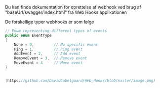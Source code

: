 Du kan finde dokumentation for oprettelse af webhook ved brug af
"baseUrl/swagger/index.html" fra Web Hooks applikationen

De forskellige typer webhooks er som følge

```csharp
// Enum representing different types of events
public enum EventType
{
    None = 0,         // No specific event
    Ping = 1,         // Ping event
    AddEvent = 2,     // Add event
    RemoveEvent = 3,  // Remove event
    MoveEvent = 4     // Move event
}


(https://github.com/DavidGabelgaard/Web_Hooks/blob/master/image.png)

